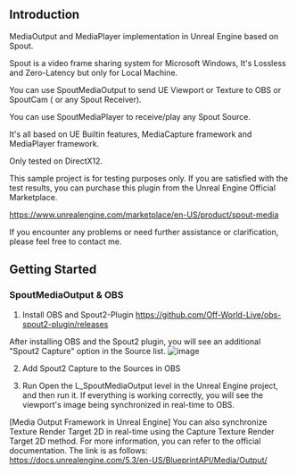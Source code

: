 ## Introduction

MediaOutput and MediaPlayer implementation in Unreal Engine based on Spout.

Spout is a video frame sharing system for Microsoft Windows, It's Lossless and Zero-Latency but only for Local Machine.

You can use SpoutMediaOutput to send UE Viewport or Texture to OBS or SpoutCam ( or any Spout Receiver).

You can use SpoutMediaPlayer to receive/play any Spout Source.

It's all based on UE Builtin features, MediaCapture framework and MediaPlayer framework.

Only tested on DirectX12.

This sample project is for testing purposes only. If you are satisfied with the test results, you can purchase this plugin from the Unreal Engine Official Marketplace.

https://www.unrealengine.com/marketplace/en-US/product/spout-media

If you encounter any problems or need further assistance or clarification, please feel free to contact me.

## Getting Started
### SpoutMediaOutput & OBS
1. Install OBS and Spout2-Plugin
https://github.com/Off-World-Live/obs-spout2-plugin/releases

After installing OBS and the Spout2 plugin, you will see an additional "Spout2 Capture" option in the Source list.
![image](https://github.com/BoysGameStudio/Spout_UnrealEngine_Showcase/assets/15364305/d37cf064-706d-474e-9a56-d26af36b4423)

2. Add Spout2 Capture to the Sources in OBS

3. Run
Open the L_SpoutMediaOutput level in the Unreal Engine project, and then run it. If everything is working correctly, you will see the viewport's image being synchronized in real-time to OBS.

[Media Output Framework in Unreal Engine]
You can also synchronize Texture Render Target 2D in real-time using the Capture Texture Render Target 2D method.
For more information, you can refer to the official documentation. The link is as follows:
https://docs.unrealengine.com/5.3/en-US/BlueprintAPI/Media/Output/
